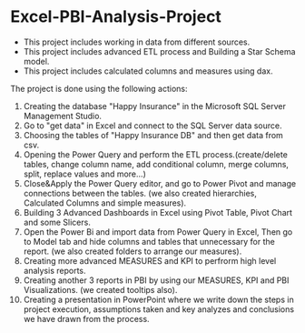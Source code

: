# Excel-PBI-Analysis-Project

- This project includes working in data from different sources.
- This project includes advanced ETL process and Building a Star Schema model.
- This project includes calculated columns and measures using dax.

The project is done using the following actions:
1. Creating the database "Happy Insurance" in the Microsoft SQL Server Management Studio.
2. Go to "get data" in Excel and connect to the SQL Server data source.
3. Choosing the tables of "Happy Insurance DB" and then get data from csv.
4. Opening the Power Query and perform the ETL process.(create/delete tables, change column name, add conditional column, merge columns, split, replace values and more...)
5. Close&Apply the Power Query editor, and go to Power Pivot and manage connections between the tables. (we also created hierarchies, Calculated Columns and simple measures).
6. Building 3 Advanced Dashboards in Excel using Pivot Table, Pivot Chart and some Slicers.
7. Open the Power Bi and import data from Power Query in Excel, Then go to Model tab and hide columns and tables that unnecessary for the report. (we also created folders to arrange our measures).
8. Creating more advanced MEASURES and KPI to perfrorm high level analysis reports.
9. Creating another 3 reports in PBI by using our MEASURES, KPI and PBI Visualizations. (we created tooltips also). 
10. Creating a presentation in PowerPoint where we write down the steps in project execution, assumptions taken and key analyzes and conclusions we have drawn from the process.
